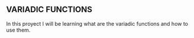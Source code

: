 ## VARIADIC FUNCTIONS

In this proyect I will be learning what are the variadic functions and how to use them.